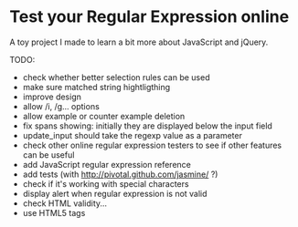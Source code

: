 Test your Regular Expression online
===================================

A toy project I made to learn a bit more about JavaScript and jQuery.

TODO:

* check whether better selection rules can be used
* make sure matched string hightligthing
* improve design
* allow /i, /g... options
* allow example or counter example deletion
* fix spans showing: initially they are displayed below the input field
* update_input should take the regexp value as a parameter
* check other online regular expression testers to see if other features can be useful
* add JavaScript regular expression reference
* add tests (with http://pivotal.github.com/jasmine/ ?)
* check if it's working with special characters
* display alert when regular expression is not valid
* check HTML validity...
* use HTML5 tags